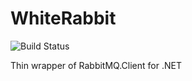 # WhiteRabbit

![Build Status](https://ci.appveyor.com/api/projects/status/github/RagtimeWilly/whiterabbit?branch=master&svg=true)

Thin wrapper of RabbitMQ.Client for .NET
